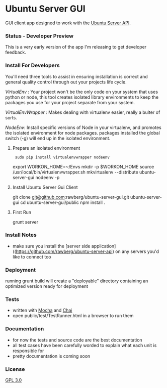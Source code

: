 Ubuntu Server GUI
=================

GUI client app designed to work with the [Ubuntu Server API](https://github.com/rawberg/ubuntu-server-api).


### Status - Developer Preview

This is a very early version of the app I'm releasing to get developer feedback.


### Install For Developers

You'll need three tools to assist in ensuring installation is correct and general quality control through out your projects life cycle.

  *VirtualEnv* : Your project won't be the only code on your system that uses python or node, this tool creates isolated library environments to keep the packages you use for your project separate from your system.

  *VirtualEnvWrapper* : Makes dealing with virtualenv easier, really a bulter of sorts.

  *NodeEnv*: Install specific versions of Node in your virtualenv, and promotes the isolated environment for node packages. packages installed the global switch (-g) will end up in the isolated environment.

1. Prepare an isolated environment

    	sudo pip install virtualenvwrapper nodeenv
	export WORKON_HOME=~/Envs
	mkdir -p $WORKON_HOME
	source /usr/local/bin/virtualenvwrapper.sh
	mkvirtualenv --distribute ubuntu-server-gui
	nodeenv -p

2. Install Ubuntu Server Gui Client

	git clone git@github.com:rawberg/ubuntu-server-gui.git ubuntu-server-gui
	cd ubuntu-server-gui/public
	npm install .

3. First Run

	grunt server


### Install Notes

- make sure you install the [server side application]((https://github.com/rawberg/ubuntu-server-api) on any servers you'd like to connect too


### Deployment

running grunt build will create a "deployable" directory containing an optimized version ready for deployment


### Tests

- written with [Mocha](http://visionmedia.github.com/mocha/) and [Chai](http://chaijs.com/api/bdd/)
- open public/test/TestRunner.html in a browser to run them


### Documentation

- for now the tests and source code are the best documentation
- all test cases have been carefully worded to explain what each unit is responsible for
- pretty documentation is coming soon


### License

[GPL 3.0](http://opensource.org/licenses/GPL-3.0)
